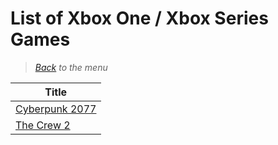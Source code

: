 # List of Xbox One / Xbox Series Games


> *[Back](../games.md) to the menu*

| Title | 
| --- |
| [Cyberpunk 2077](https://fr.wikipedia.org/wiki/Cyberpunk_2077) |
| [The Crew 2](https://fr.wikipedia.org/wiki/The_Crew_2) |
